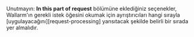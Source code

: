Unutmayın: **In this part of request** bölümüne eklediğiniz seçenekler, Wallarm'ın gerekli istek öğesini okumak için ayrıştırıcıları hangi sırayla [uygulayacağını][request-processing] yansıtacak şekilde belirli bir sırada yer almalıdır.